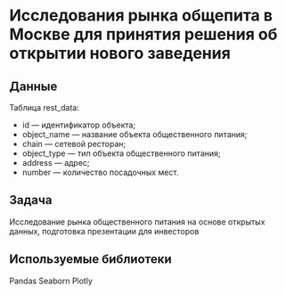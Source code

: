 #  Исследования рынка общепита в Москве для принятия решения об открытии нового заведения
## Данные
Таблица rest_data:
- id — идентификатор объекта;
- object_name — название объекта общественного питания;
- chain — сетевой ресторан;
- object_type — тип объекта общественного питания;
- address — адрес;
- number — количество посадочных мест.

## Задача
Исследование рынка общественного питания на основе открытых данных, подготовка презентации для инвесторов
## Используемые библиотеки
Pandas
Seaborn
Plotly
